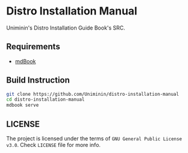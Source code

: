 # Distro Installation Manual
Uniminin's Distro Installation Guide Book's SRC.

## Requirements
- [mdBook](https://github.com/rust-lang/mdBook)

## Build Instruction
```sh
git clone https://github.com/Uniminin/distro-installation-manual
cd distro-installation-manual
mdbook serve
```

## LICENSE
The project is licensed under the terms of `GNU General Public License v3.0`. Check `LICENSE` file for more info.
